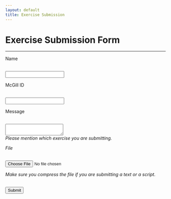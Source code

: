 ```yaml
---
layout: default
title: Exercise Submission
---
```


# Exercise Submission Form

---

<form action="https://getsimpleform.com/messages?form_api_token=e864f49cd290bd127eeeb75cc92fd624" method="post" enctype="multipart/form-data">
  <!-- the redirect_to is optional, the form will redirect to the referrer on submission -->
<input type='hidden' name='redirect_to' value='http://retrography.github.io/data-management/exercises/' />

<input type='hidden' name='subject' value='an exercise submission' />

Name

<br /><input type='text' name='name' class='form-control' /><br />

McGill ID

<br /><input type='text' name='id' class='form-control' /><br />

Message

<br /><textarea name="message" class='form-control'></textarea><br />
<em>Please mention which exercise you are submitting.</emp><br />

File

<br /><input type='file' name='file' class='form-control' /><br />

<em>Make sure you compress the file if you are submitting a text or a script.</emp><br />

<br /><input type='submit' value='Submit' class='form-control' />

</form>


